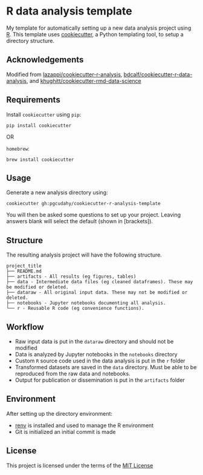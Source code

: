 R data analysis template
========================

My template for automatically setting up a new data analysis project using [R](https://www.r-project.org/about.html). This template uses
[cookiecutter](https://github.com/audreyr/cookiecutter), a Python templating
tool, to setup a directory structure.

Acknowledgements
----------------
Modified from [lazappi/cookiecutter-r-analysis](https://github.com/lazappi/cookiecutter-r-analysis), 
[bdcalf/cookiecutter-r-data-analysis](https://github.com/bdcaf/cookiecutter-r-data-analysis),
and [khughitt/cookiecutter-rmd-data-science](https://github.com/khughitt/cookiecutter-rmd-data-science)

Requirements
------------

Install `cookiecutter` using `pip`:

```
pip install cookiecutter
```

OR

`homebrew`:

```
brew install cookiecutter
```

Usage
-----

Generate a new analysis directory using:

```
cookiecutter gh:pgcudahy/cookiecutter-r-analysis-template
```

You will then be asked some questions to set up your project. Leaving answers
blank will select the default (shown in [brackets]).

Structure
---------

The resulting analysis project will have the following structure.

```
project_title
├── README.md
├── artifacts - All results (eg figures, tables)
├── data - Intermediate data files (eg cleaned dataframes). These may be modified or deleted.
├── dataraw - All original input data. These may not be modified or deleted. 
├── notebooks - Jupyter notebooks documenting all analysis.
└── r - Reusable R code (eg convenience functions).
```

Workflow
--------

 + Raw input data is put in the `dataraw` directory and should not be modified
 + Data is analyzed by Jupyter notebooks in the `notebooks` directory
 + Custom `R` source code used in the data analysis is put in the `r` folder
 + Transformed datasets are saved in the `data` directory. Must be able to be reproduced from the raw data and notebooks.
 + Output for publication or dissemination is put in the `artifacts` folder

 Environment
 -----------
  After setting up the directory environment:
  + [renv](https://rstudio.github.io/renv/) is installed and used to manage the R environment
  + Git is initialized an initial commit is made

License
-------

This project is licensed under the terms of the [MIT License](/LICENSE)
